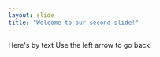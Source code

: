 ```yaml
---
layout: slide
title: "Welcome to our second slide!"
---
```

Here's by text
Use the left arrow to go back!